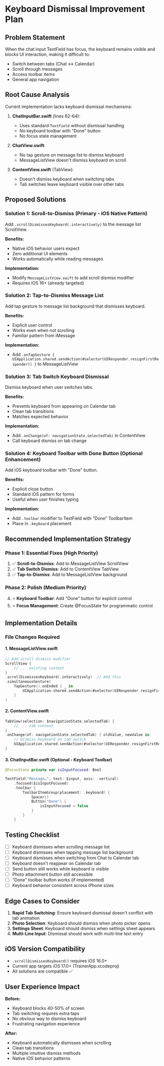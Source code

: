 # Keyboard Dismissal Improvement Plan

## Problem Statement
When the chat input TextField has focus, the keyboard remains visible and blocks UI interaction, making it difficult to:
- Switch between tabs (Chat ↔ Calendar)
- Scroll through messages
- Access toolbar items
- General app navigation

## Root Cause Analysis

Current implementation lacks keyboard dismissal mechanisms:

1. **ChatInputBar.swift** (lines 62-64):
   - Uses standard `TextField` without dismissal handling
   - No keyboard toolbar with "Done" button
   - No focus state management

2. **ChatView.swift**:
   - No tap gesture on message list to dismiss keyboard
   - MessageListView doesn't dismiss keyboard on scroll

3. **ContentView.swift** (TabView):
   - Doesn't dismiss keyboard when switching tabs
   - Tab switches leave keyboard visible over other tabs

## Proposed Solutions

### Solution 1: Scroll-to-Dismiss (Primary - iOS Native Pattern)
Add `.scrollDismissesKeyboard(.interactively)` to the message list ScrollView.

**Benefits:**
- Native iOS behavior users expect
- Zero additional UI elements
- Works automatically while reading messages

**Implementation:**
- Modify `MessageListView.swift` to add scroll dismiss modifier
- Requires iOS 16+ (already targeted)

### Solution 2: Tap-to-Dismiss Message List
Add tap gesture to message list background that dismisses keyboard.

**Benefits:**
- Explicit user control
- Works even when not scrolling
- Familiar pattern from iMessage

**Implementation:**
- Add `.onTapGesture { UIApplication.shared.sendAction(#selector(UIResponder.resignFirstResponder)) }` to MessageListView

### Solution 3: Tab Switch Keyboard Dismissal
Dismiss keyboard when user switches tabs.

**Benefits:**
- Prevents keyboard from appearing on Calendar tab
- Clean tab transitions
- Matches expected behavior

**Implementation:**
- Add `.onChange(of: navigationState.selectedTab)` in ContentView
- Call keyboard dismiss on tab change

### Solution 4: Keyboard Toolbar with Done Button (Optional Enhancement)
Add iOS keyboard toolbar with "Done" button.

**Benefits:**
- Explicit close button
- Standard iOS pattern for forms
- Useful when user finishes typing

**Implementation:**
- Add `.toolbar` modifier to TextField with "Done" ToolbarItem
- Place in `.keyboard` placement

## Recommended Implementation Strategy

### Phase 1: Essential Fixes (High Priority)
1. ✅ **Scroll-to-Dismiss**: Add to MessageListView ScrollView
2. ✅ **Tab Switch Dismiss**: Add to ContentView TabView
3. ✅ **Tap-to-Dismiss**: Add to MessageListView background

### Phase 2: Polish (Medium Priority)
4. ⭐ **Keyboard Toolbar**: Add "Done" button for explicit control
5. ⭐ **Focus Management**: Create @FocusState for programmatic control

## Implementation Details

### File Changes Required

#### 1. MessageListView.swift
```swift
// Add scroll dismiss modifier
ScrollView {
    // ... existing content
}
.scrollDismissesKeyboard(.interactively)  // Add this
.simultaneousGesture(
    TapGesture().onEnded { _ in
        UIApplication.shared.sendAction(#selector(UIResponder.resignFirstResponder), to: nil, from: nil, for: nil)
    }
)
```

#### 2. ContentView.swift
```swift
TabView(selection: $navigationState.selectedTab) {
    // ... tab content
}
.onChange(of: navigationState.selectedTab) { oldValue, newValue in
    // Dismiss keyboard on tab switch
    UIApplication.shared.sendAction(#selector(UIResponder.resignFirstResponder), to: nil, from: nil, for: nil)
}
```

#### 3. ChatInputBar.swift (Optional - Keyboard Toolbar)
```swift
@FocusState private var isInputFocused: Bool

TextField("Message…", text: $input, axis: .vertical)
    .focused($isInputFocused)
    .toolbar {
        ToolbarItemGroup(placement: .keyboard) {
            Spacer()
            Button("Done") {
                isInputFocused = false
            }
        }
    }
```

## Testing Checklist

- [ ] Keyboard dismisses when scrolling message list
- [ ] Keyboard dismisses when tapping message list background
- [ ] Keyboard dismisses when switching from Chat to Calendar tab
- [ ] Keyboard doesn't reappear on Calendar tab
- [ ] Send button still works while keyboard is visible
- [ ] Photo attachment button still accessible
- [ ] "Done" toolbar button works (if implemented)
- [ ] Keyboard behavior consistent across iPhone sizes

## Edge Cases to Consider

1. **Rapid Tab Switching**: Ensure keyboard dismissal doesn't conflict with tab animation
2. **Photo Selection**: Keyboard should dismiss when photo picker opens
3. **Settings Sheet**: Keyboard should dismiss when settings sheet appears
4. **Multi-Line Input**: Dismissal should work with multi-line text entry

## iOS Version Compatibility

- `.scrollDismissesKeyboard()` requires iOS 16.0+
- Current app targets iOS 17.0+ (TrainerApp.xcodeproj)
- All solutions are compatible ✅

## User Experience Impact

**Before:**
- Keyboard blocks 40-50% of screen
- Tab switching requires extra taps
- No obvious way to dismiss keyboard
- Frustrating navigation experience

**After:**
- Keyboard automatically dismisses when scrolling
- Clean tab transitions
- Multiple intuitive dismiss methods
- Native iOS behavior patterns